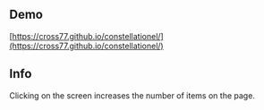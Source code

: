 ## Demo
[https://cross77.github.io/constellationel/](https://cross77.github.io/constellationel/)
## Info
Clicking on the screen increases the number of items on the page.